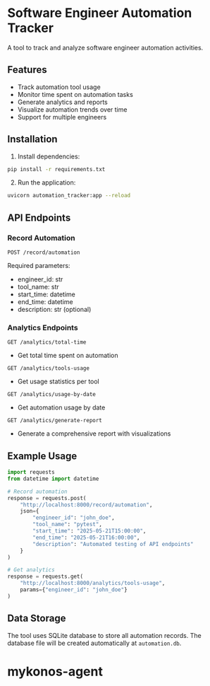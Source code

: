 # Software Engineer Automation Tracker

A tool to track and analyze software engineer automation activities.

## Features

- Track automation tool usage
- Monitor time spent on automation tasks
- Generate analytics and reports
- Visualize automation trends over time
- Support for multiple engineers

## Installation

1. Install dependencies:
```bash
pip install -r requirements.txt
```

2. Run the application:
```bash
uvicorn automation_tracker:app --reload
```

## API Endpoints

### Record Automation
```
POST /record/automation
```
Required parameters:
- engineer_id: str
- tool_name: str
- start_time: datetime
- end_time: datetime
- description: str (optional)

### Analytics Endpoints

```
GET /analytics/total-time
```
- Get total time spent on automation

```
GET /analytics/tools-usage
```
- Get usage statistics per tool

```
GET /analytics/usage-by-date
```
- Get automation usage by date

```
GET /analytics/generate-report
```
- Generate a comprehensive report with visualizations

## Example Usage

```python
import requests
from datetime import datetime

# Record automation
response = requests.post(
    "http://localhost:8000/record/automation",
    json={
        "engineer_id": "john_doe",
        "tool_name": "pytest",
        "start_time": "2025-05-21T15:00:00",
        "end_time": "2025-05-21T16:00:00",
        "description": "Automated testing of API endpoints"
    }
)

# Get analytics
response = requests.get(
    "http://localhost:8000/analytics/tools-usage",
    params={"engineer_id": "john_doe"}
)
```

## Data Storage

The tool uses SQLite database to store all automation records. The database file will be created automatically at `automation.db`.
# mykonos-agent
